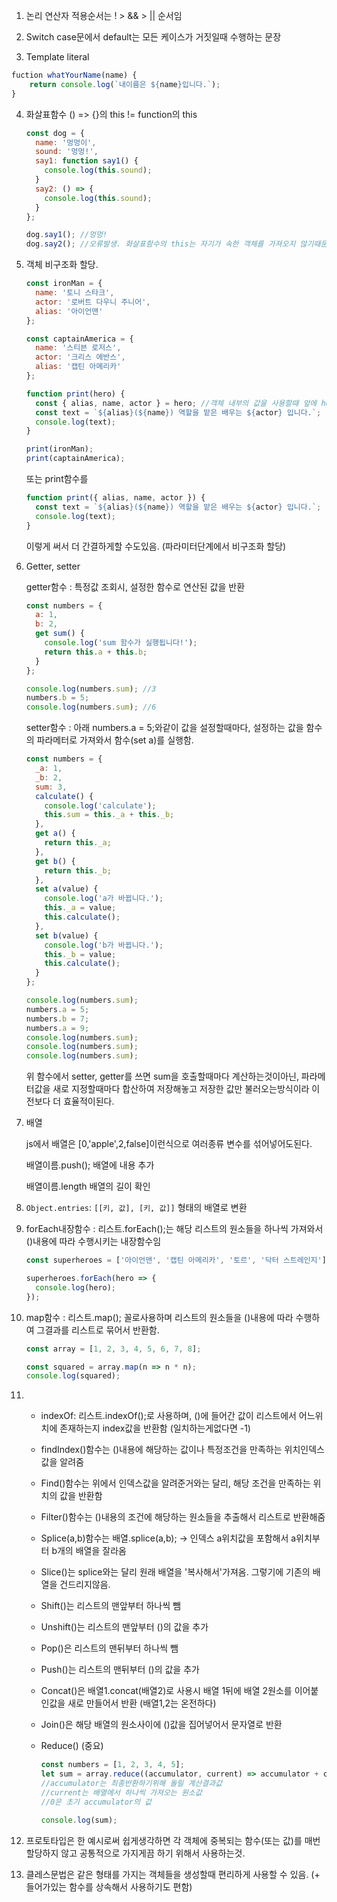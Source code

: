 1. 논리 연산자 적용순서는 ! > && > || 순서임

2. Switch case문에서 default는 모든 케이스가 거짓일때 수행하는 문장

3. Template literal 

```js
fuction whatYourName(name) {
	return console.log(`내이름은 ${name}입니다.`);
}
```

4. 화살표함수 () => {}의  this     !=     function의 this

   ```js
   const dog = {
     name: '멍멍이',
     sound: '멍멍!',
     say1: function say1() {
       console.log(this.sound);
     }
     say2: () => {
       console.log(this.sound);
     }
   };
   
   dog.say1(); //멍멍!
   dog.say2(); //오류발생. 화살표함수의 this는 자기가 속한 객체를 가져오지 않기때문.
   ```

   

5. 객체 비구조화 할당.

   ```js
   const ironMan = {
     name: '토니 스타크',
     actor: '로버트 다우니 주니어',
     alias: '아이언맨'
   };
   
   const captainAmerica = {
     name: '스티븐 로저스',
     actor: '크리스 에반스',
     alias: '캡틴 아메리카'
   };
   
   function print(hero) {
     const { alias, name, actor } = hero; //객체 내부의 값을 사용할때 앞에 hero. 을 쓸필요가 없어짐
     const text = `${alias}(${name}) 역할을 맡은 배우는 ${actor} 입니다.`;
     console.log(text);
   }
   
   print(ironMan);
   print(captainAmerica);
   ```

   또는 print함수를

   ```js
   function print({ alias, name, actor }) {
     const text = `${alias}(${name}) 역할을 맡은 배우는 ${actor} 입니다.`;
     console.log(text);
   }
   ```

   이렇게 써서 더 간결하게할 수도있음. (파라미터단계에서 비구조화 할당)

6. Getter, setter

   getter함수 : 특정값 조회시, 설정한 함수로 연산된 값을 반환

   ```javascript
   const numbers = {
     a: 1,
     b: 2,
     get sum() {
       console.log('sum 함수가 실행됩니다!');
       return this.a + this.b;
     }
   };
   
   console.log(numbers.sum); //3
   numbers.b = 5;
   console.log(numbers.sum); //6
   ```

   setter함수 : 아래 numbers.a = 5;와같이 값을 설정할때마다, 설정하는 값을 함수의 파라메터로 가져와서 함수(set a)를 실행함.

   ```js
   const numbers = {
     _a: 1,
     _b: 2,
     sum: 3,
     calculate() {
       console.log('calculate');
       this.sum = this._a + this._b;
     },
     get a() {
       return this._a;
     },
     get b() {
       return this._b;
     },
     set a(value) {
       console.log('a가 바뀝니다.');
       this._a = value;
       this.calculate();
     },
     set b(value) {
       console.log('b가 바뀝니다.');
       this._b = value;
       this.calculate();
     }
   };
   
   console.log(numbers.sum);
   numbers.a = 5;
   numbers.b = 7;
   numbers.a = 9;
   console.log(numbers.sum);
   console.log(numbers.sum);
   console.log(numbers.sum);
   ```

   위 함수에서 setter, getter를 쓰면 sum을 호출할때마다 계산하는것이아닌, 파라메터값을 새로 지정할때마다 합산하여 저장해놓고 저장한 값만 불러오는방식이라 이전보다 더 효율적이된다.

7. 배열

   js에서 배열은 [0,'apple',2,false]이런식으로 여러종류 변수를 섞어넣어도된다.

   배열이름.push(); 배열에 내용 추가

   배열이름.length 배열의 길이 확인

8. `Object.entries`: `[[키, 값], [키, 값]]` 형태의 배열로 변환

9. forEach내장함수 : 리스트.forEach();는 해당 리스트의 원소들을 하나씩 가져와서 ()내용에 따라 수행시키는 내장함수임

   ```js
   const superheroes = ['아이언맨', '캡틴 아메리카', '토르', '닥터 스트레인지'];
   
   superheroes.forEach(hero => {
     console.log(hero);
   });
   
   ```

10. map함수 : 리스트.map(); 꼴로사용하며 리스트의 원소들을 ()내용에 따라 수행하여 그결과를 리스트로 묶어서 반환함.

    ```js
    const array = [1, 2, 3, 4, 5, 6, 7, 8];
    
    const squared = array.map(n => n * n);
    console.log(squared);
    ```

11. + indexOf: 리스트.indexOf();로 사용하며, ()에 들어간 값이 리스트에서 어느위치에 존재하는지 index값을 반환함 (일치하는게없다면 -1)

    + findIndex()함수는 ()내용에 해당하는 값이나 특정조건을 만족하는 위치인덱스값을 알려줌

    + Find()함수는 위에서 인덱스값을 알려준거와는 달리, 해당 조건을 만족하는 위치의 값을 반환함

    + Filter()함수는 ()내용의 조건에 해당하는 원소들을 추출해서 리스트로 반환해줌

    + Splice(a,b)함수는 배열.splice(a,b); -> 인덱스 a위치값을 포함해서 a위치부터 b개의 배열을 잘라옴

    + Slice()는 splice와는 달리 원래 배열을 '복사해서'가져옴. 그렇기에 기존의 배열을 건드리지않음.

    + Shift()는 리스트의 맨앞부터 하나씩 뺌

    + Unshift()는 리스트의 맨앞부터 ()의 값을 추가

    + Pop()은 리스트의 맨뒤부터 하나씩 뺌

    + Push()는 리스트의 맨뒤부터 ()의 값을 추가

    + Concat()은 배열1.concat(배열2)로 사용시 배열 1뒤에 배열 2원소를 이어붙인값을 새로 만들어서 반환 (배열1,2는 온전하다)

    + Join()은 해당 배열의 원소사이에 ()값을 집어넣어서 문자열로 반환

    + Reduce() (중요)

      ```js
      const numbers = [1, 2, 3, 4, 5];
      let sum = array.reduce((accumulator, current) => accumulator + current, 0);
      //accumulator는 최종반환하기위해 돌릴 계산결과값
      //current는 배열에서 하나씩 가져오는 원소값
      //0은 초기 accumulator의 값
      
      console.log(sum);
      ```

12. 프로토타입은 한 예시로써 쉽게생각하면 각 객체에 중복되는 함수(또는 값)를 매번 할당하지 않고 공통적으로 가지게끔 하기 위해서 사용하는것.

13. 클레스문법은 같은 형태를 가지는 객체들을 생성할때 편리하게 사용할 수 있음. (+ 들어가있는 함수를 상속해서 사용하기도 편함)

    